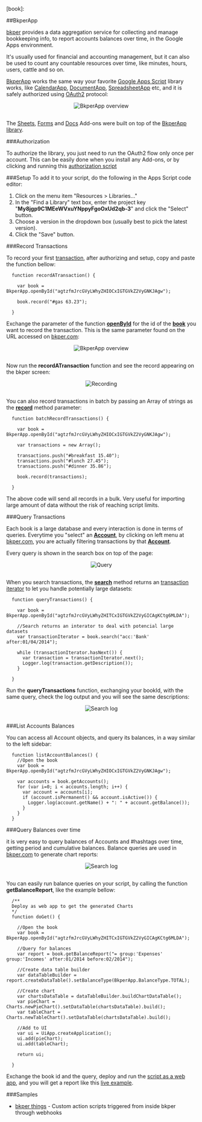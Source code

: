 [BkperApp]: http://developers.bkper.com/docs/BkperApp
[bkper]: http://about.bkper.com/features.html
[transaction]: http://developers.bkper.com/docs/BkperApp/Transaction.html
[book]:

##BkperApp

[bkper] provides a data aggregation service for collecting and manage bookkeeping info, to report accounts balances over time, in the Google Apps environment.

It's usually used for financial and accounting management, but it can also be used to count any countable resources over time, like minutes, hours, users, cattle and so on.

[BkperApp] works the same way your favorite [Google Apps Script](https://developers.google.com/apps-script/) library works, like [CalendarApp](https://developers.google.com/apps-script/reference/calendar/calendar-app), [DocumentApp](https://developers.google.com/apps-script/reference/document/document-app), [SpreadsheetApp](https://developers.google.com/apps-script/reference/spreadsheet/spreadsheet-app) etc, and it is safely authorized using [OAuth2](http://oauth.net/) protocol:

<div style="text-align:center; padding-bottom:15px">
  <img src="http://developers.bkper.com/images/docs/BkperApp-overview.png" alt="BkperApp overview">
</div>

The [Sheets](https://chrome.google.com/webstore/detail/bkper/cgjnibofbefehaeeadeomaffglgfpkfl), [Forms](https://chrome.google.com/webstore/detail/bkper/hfhnjepoehncolldclpdddgccibbpeda) and [Docs](https://chrome.google.com/webstore/detail/bkper/cdialfondjmoflglobnohjcbicdhcaaj) Add-ons were built on top of the [BkperApp library](http://developers.bkper.com/docs/BkperApp).



###Authorization

To authorize the library, you just need to run the OAuth2 flow only once per account. This can be easily done when you install any Add-ons, or by clicking and running this [authorization script](https://script.google.com/macros/s/AKfycbz8F5FGTTW72pQBfDvGjEB4eglVmOfhG_a9Qb3EXYjVo5IICg/exec)



###Setup
To add it to your script, do the following in the Apps Script code editor:

1. Click on the menu item "Resources > Libraries..."
2. In the "Find a Library" text box, enter the project key "**My8jgp9C1MEeWVxuYNppyFgoOxUd2qb-3**" and click the "Select" button.
3. Choose a version in the dropdown box (usually best to pick the latest version).
4. Click the "Save" button.



###Record Transactions

To record your first [transaction], after authorizing and setup, copy and paste the function bellow:

      function recordATransaction() {

        var book = BkperApp.openById("agtzfmJrcGVyLWhyZHIOCxIGTGVkZ2VyGNKJAgw");

        book.record("#gas 63.23");

      }

Exchange the parameter of the function [**openById**](http://developers.bkper.com/docs/BkperApp/global.html#openById) for the id of the [**book**](http://developers.bkper.com/docs/BkperApp/Book.html) you want to record the transaction. This is the same parameter found on the URL accessed on [bkper.com](https://www.bkper.com):

<div style="text-align:center; padding-bottom:15px">
  <img src="http://developers.bkper.com/images/docs/bookId.png" alt="BkperApp overview">
</div>

Now run the **recordATransaction** function and see the record appearing on the bkper screen:

<div style="text-align:center; padding-bottom:15px">
  <img src="http://developers.bkper.com/images/docs/recording.png" alt="Recording">
</div>


You can also record transactions in batch by passing an Array of strings as the [**record**](http://developers.bkper.com/docs/BkperApp/Book.html#record) method parameter:

      function batchRecordTransactions() {

        var book = BkperApp.openById("agtzfmJrcGVyLWhyZHIOCxIGTGVkZ2VyGNKJAgw");

        var transactions = new Array();

        transactions.push("#breakfast 15.40");
        transactions.push("#lunch 27.45");
        transactions.push("#dinner 35.86");

        book.record(transactions);

      }

The above code will send all records in a bulk. Very useful for importing large amount of data without the risk of reaching script limits.





###Query Transactions

Each book is a large database and every interaction is done in terms of queries. Everytime you "select" an [**Account**](http://developers.bkper.com/docs/BkperApp/Account.html), by clicking on left menu at [bkper.com](https://www.bkper.com), you are actually filtering transactions by that [**Account**](http://developers.bkper.com/docs/BkperApp/Account.html).

Every query is shown in the search box on top of the page:

<div style="text-align:center; padding-bottom:15px">
  <img src="http://developers.bkper.com/images/docs/query.png" alt="Query">
</div>

When you search transactions, the [**search**](http://developers.bkper.com/docs/BkperApp/Book.html#search) method returns an [transaction iterator](http://developers.bkper.com/docs/BkperApp/TransactionIterator.html) to let you handle potentially large datasets:

      function queryTransactions() {

        var book = BkperApp.openById("agtzfmJrcGVyLWhyZHITCxIGTGVkZ2VyGICAgKCtg6MLDA");

        //Search returns an interator to deal with potencial large datasets
        var transactionIterator = book.search("acc:'Bank' after:01/04/2014");

        while (transactionIterator.hasNext()) {
          var transaction = transactionIterator.next();
          Logger.log(transaction.getDescription());
        }

      }

Run the **queryTransactions** function, exchanging your bookId, with the same query, check the log output and you will see the same descriptions:

<div style="text-align:center; padding-bottom:15px">
  <img src="http://developers.bkper.com/images/docs/logSearch.png" alt="Search log">
</div>





###List Accounts Balances

You can access all Account objects, and query its balances, in a way similar to the left sidebar:

      function listAccountBalances() {
        //Open the book
        var book = BkperApp.openById("agtzfmJrcGVyLWhyZHIOCxIGTGVkZ2VyGNKJAgw");

        var accounts = book.getAccounts();
        for (var i=0; i < accounts.length; i++) {
          var account = accounts[i];
          if (account.isPermanent() && account.isActive()) {
            Logger.log(account.getName() + ": " + account.getBalance());
          }
        }
      }



###Query Balances over time

it is very easy to query balances of Accounts and #hashtags over time, getting period and cumulative balances. Balance queries are used in [bkper.com](https://www.bkper.com) to generate chart reports:


<div style="text-align:center; padding-bottom:15px">
  <img src="http://developers.bkper.com/images/docs/balanceQueries.png" alt="Search log">
</div>

You can easily run balance queries on your script, by calling the function **getBalanceReport**, like the example bellow:

      /**
      Deploy as web app to get the generated Charts
      */
      function doGet() {

        //Open the book
        var book = BkperApp.openById("agtzfmJrcGVyLWhyZHITCxIGTGVkZ2VyGICAgKCtg6MLDA");

        //Query for balances
        var report = book.getBalanceReport("= group:'Expenses' group:'Incomes' after:01/2014 before:02/2014");

        //Create data table builder
        var dataTableBuilder = report.createDataTable().setBalanceType(BkperApp.BalanceType.TOTAL);

        //Create chart
        var chartsDataTable = dataTableBuilder.buildChartDataTable();
        var pieChart = Charts.newPieChart().setDataTable(chartsDataTable).build();
        var tableChart = Charts.newTableChart().setDataTable(chartsDataTable).build();

        //Add to UI
        var ui = UiApp.createApplication();
        ui.add(pieChart);
        ui.add(tableChart);

        return ui;

      }

Exchange the book id and the query, deploy and run the [script as a web app](https://developers.google.com/apps-script/execution_web_apps), and you will get a report like this [live example](https://script.google.com/macros/s/AKfycbxm2ezSE16D2pcuc3Hr-R8gFEZ7q_i8r55WHCsaFcH4ugwZ2cM/exec).



###Samples

- [bkper things](https://github.com/oshliaer/bkper/tree/master/bkper%20things) - Custom action scripts triggered from inside bkper through webhooks
